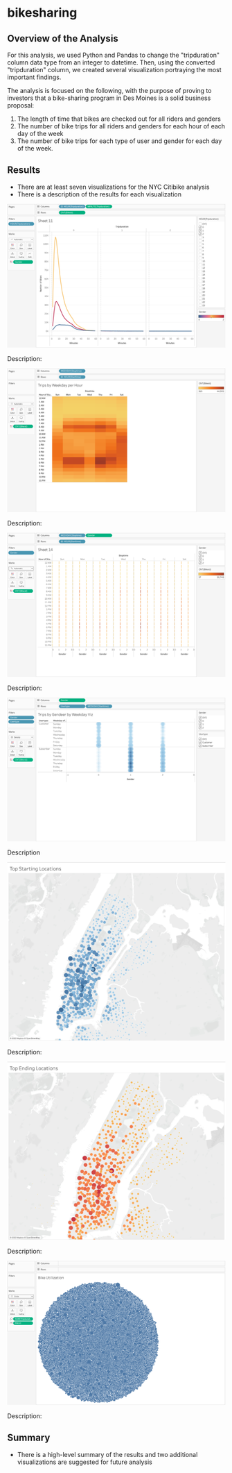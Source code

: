 # bikesharing

## Overview of the Analysis

For this analysis, we used Python and Pandas to change the "tripduration" column data type from an integer to datetime. Then, using the converted "tripduration" column, we created several visualization portraying the most important findings.

The analysis is focused on the following, with the purpose of proving to investors that a bike-sharing program in Des Moines is a solid business proposal:

1. The length of time that bikes are checked out for all riders and genders
2. The number of bike trips for all riders and genders for each hour of each day of the week
3. The number of bike trips for each type of user and gender for each day of the week.



## Results

* There are at least seven visualizations for the NYC Citibike analysis 
* There is a description of the results for each visualization


![Checkout times by gender viz_fig2](https://github.com/Irina-Preotescu/bikesharing/blob/a8bd34007a9b88e15aea43fc2b1fcad45fefbdad/Checkout%20times%20by%20gender%20viz_fig2.png)

Description:


![Trip by Weekday per Hour_fig3](https://github.com/Irina-Preotescu/bikesharing/blob/a8bd34007a9b88e15aea43fc2b1fcad45fefbdad/Trip%20by%20Weekday%20per%20Hour_fig3.png)

Description:


![Trips by Gender Weekday per Hour_fig5](https://github.com/Irina-Preotescu/bikesharing/blob/a8bd34007a9b88e15aea43fc2b1fcad45fefbdad/Trips%20by%20Gender%20Weekday%20per%20Hour_fig5.png)

Description:


![User Trips by Gender by Weekday Viz_fig4](https://github.com/Irina-Preotescu/bikesharing/blob/a8bd34007a9b88e15aea43fc2b1fcad45fefbdad/User%20Trips%20by%20Gender%20by%20Weekday%20Viz_fig4.png)

Description


![fig1](https://github.com/Irina-Preotescu/bikesharing/blob/6227aadd98607795ee76d6f4eb25b1135c18fbde/fig1.png)

Description:


![fig2](https://github.com/Irina-Preotescu/bikesharing/blob/6227aadd98607795ee76d6f4eb25b1135c18fbde/fig2.png)

Description:


![Screen Shot 2022-01-04 at 7.21.08 PM](https://github.com/Irina-Preotescu/bikesharing/blob/6227aadd98607795ee76d6f4eb25b1135c18fbde/Screen%20Shot%202022-01-04%20at%207.21.08%20PM.png)

Description:


## Summary

* There is a high-level summary of the results and two additional visualizations are suggested for future analysis

